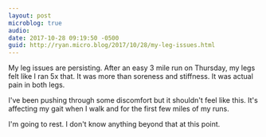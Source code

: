 ```yaml
---
layout: post
microblog: true
audio: 
date: 2017-10-28 09:19:50 -0500
guid: http://ryan.micro.blog/2017/10/28/my-leg-issues.html
---
```

My leg issues are persisting. After an easy 3 mile run on Thursday, my legs felt like I ran 5x that. It was more than soreness and stiffness. It was actual pain in both legs.

I've been pushing through some discomfort but it shouldn't feel like this. It's affecting my gait when I walk and for the first few miles of my runs.

I'm going to rest. I don't know anything beyond that at this point.
